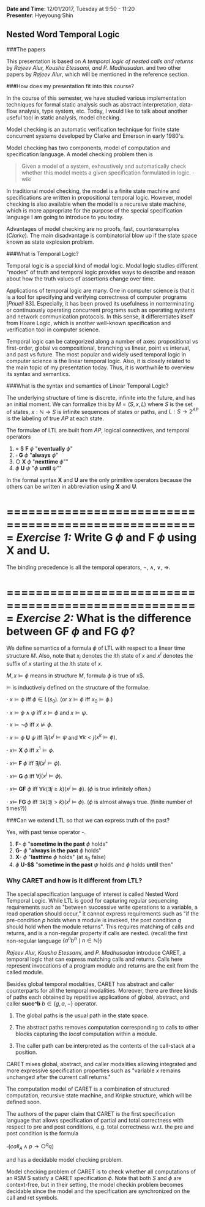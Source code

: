 **Date and Time**: 12/01/2017, Tuesday at 9:50 - 11:20  
**Presenter**: Hyeyoung Shin

## Nested Word Temporal Logic


###The papers

This presentation is based on *A temporal logic of nested calls and returns* by *Rajeev Alur, Kousha Etessami, and P. Madhusudan*. and two other papers by *Rajeev Alur*, which will be mentioned in the reference section.


###How does my presentation fit into this course?

In the course of this semester, we have studied various implementation techniques for formal static analysis such as abstract interpretation, data-flow analysis, type system, etc. Today, I would like to talk about another useful tool in static analysis, model checking.

Model checking is an automatic verification technique for finite state concurrent systems developed by Clarke and Emerson in early 1980's.

Model checking has two components, model of computation and specification language. A model checking problem then is

> Given a model of a system, exhaustively and automatically check whether this model meets a given specification formulated in logic.
>-wiki

In traditional model checking, the model is a finite state machine and specifications are written in propositional temporal logic. However, model checking is also available when the model is a recursive state machine, which is more appropriate for the purpose of the special specification language I am going to introduce to you today.  

Advantages of model checking are no proofs, fast, counterexamples (*Clarke*). The main disadvantage is combinatorial blow up if the state space known as state explosion problem.

###What is Temporal Logic?

Temporal logic is a special kind of modal logic. Modal logic studies different "modes" of truth and temporal logic provides ways to describe and reason about how the truth values of assertions change over time.

Applications of temporal logic are many. One in computer science is that it is a tool for specifying and verifying correctness of computer programs [*Pnueli* 83]. Especially, it has been proved its usefulness in nonterminating or continuously operating concurrent programs such as operating systems and network communication protocols. In this sense, it differentiates itself from Hoare Logic, which is another well-known specification and verification tool in computer science.

Temporal logic can be categorized along a number of axes: propositional vs first-order, global vs compositional, branching vs linear, point vs interval, and past vs future. The most popular and widely used temporal logic in computer science is the linear temporal logic. Also, it is closely related to the main topic of my presentation today. Thus, it is worthwhile to overview its syntax and semantics.

###What is the syntax and semantics of Linear Temporal Logic?

The underlying structure of time is discrete, infinite into the future, and has an initial moment. We can formalize this by $M = (S, x, L)$ where $S$ is the set of states, $x: \mathbb{N} \rightarrow S$ is infinite sequences of states or paths, and $L : S \rightarrow 2^{AP}$ is the labeling of true $AP$ at each state.  

The formulae of LTL are built from $AP$, logical connectives, and temporal operators
1. $\diamond$ $ **F** $\phi$   "**eventually** $\phi$"
2. $\square$ **G** $\phi$      "**always** $\phi$"
3. $\bigcirc$ **X** $\phi$     "**nexttime** $\phi$""
4. $\phi$ **U** $\psi$         "$\phi$ **until** $\psi$""

In the formal syntax **X** and **U** are the only primitive operators because the others can be written in abbreviation using **X** and **U**.

=====================================================
*Exercise 1:* Write **G** $\phi$ and **F** $\phi$ using **X** and **U**.
=====================================================

The binding precedence is all the temporal operators, $\neg$, $\wedge$, $\vee$, $\Rightarrow$.

=====================================================
*Exercise 2:* What is the difference between **GF** $\phi$ and **FG** $\phi$?
=====================================================

We define semantics of a formula $\phi$ of LTL with respect to a linear time structure $M$. Also, note that $x_i$ denotes the $i$th state of $x$ and $x^i$ denotes the suffix of $x$ starting at the $i$th state of $x$.

$M, x \vDash \phi$ means in structure $M$, formula $\phi$ is true of x$.

$\vDash$ is inductively defined on the structure of the formulae.

$\cdot$ $x \vDash \phi$ iff $\phi \in L(s_0).$  (or $x \vDash \phi$ iff $x_0 \vDash \phi$.)

$\cdot$ $x \vDash \phi \wedge \psi$ iff $x \vDash \phi$ and $x \vDash \psi$.

$\cdot$ $x \vDash \neg \phi$ iff $x \nvDash \phi$.

$\cdot$ $x \vDash \phi$ **U** $\psi$ iff $\exists j (x^j \vDash \psi$ and $\forall k < j (x^k \vDash \phi)$.

$\cdot$ $x \vDash$ **X** $\phi$ iff $x^1 \vDash \phi$.

$\cdot$ $x \vDash$ **F** $\phi$ iff $\exists j (x^j \vDash \phi$).

$\cdot$ $x \vDash$ **G** $\phi$ iff $\forall j (x^j \vDash \phi$).

$\cdot$ $x \vDash$ **GF** $\phi$ iff $\forall k (\exists j \geq k) (x^j \vDash \phi$). ($\phi$ is true infinitely often.)

$\cdot$ $x \vDash$ **FG** $\phi$ iff $\exists k (\exists j > k) (x^j \vDash \phi$). ($\phi$ is almost always true. (finite number of times?))


###Can we extend LTL so that we can express truth of the past?

Yes, with past tense operator -.

1. **F-** $\phi$  "**sometime in the past** $\phi$ holds"
2. **G-** $\phi$  "**always in the past** $\phi$ holds"
3. **X-** $\phi$  "**lasttime** $\phi$ holds" (at $s_0$ false)
4. $\phi$ **U-$$** "**sometime in the past** $\psi$ holds and $\phi$ holds **until** then"


### Why CARET and how is it different from LTL?

The special specification language of interest is called Nested Word Temporal Logic. While LTL is good for capturing regular sequencing requirements such as "between successive write operations to a variable, a read operation should occur," it cannot express requirements such as "if the pre-condition $p$ holds when a module is invoked, the post condition $q$ should hold when the module returns". This requires matching of calls and returns, and is a non-regular property if calls are nested. (recall the first non-regular language $\{a^nb^n \mid n \in \mathbb{N}\}$)

*Rajeev Alur, Kousha Etessami*, and *P. Madhusudan* introduce CARET, a temporal logic that can express matching calls and returns. Calls here represent invocations of a program module and returns are the exit from the called module.

Besides global temporal modalities, CARET has abstract and caller counterparts for all the temporal modalities. Moreover, there are three kinds of paths each obtained by repetitive applications of global, abstract, and caller **succ^b** $b \in \{g, a, -\}$ operator.

1. The global paths is the usual path in the state space.

2. The abstract paths removes computation corresponding to calls to other blocks capturing the *local* computation within a module.

2. The caller path can be interpreted as the contents of the call-stack at a position.

CARET mixes global, abstract, and caller modalities allowing integrated and more expressive specification properties such as "variable $x$ remains unchanged after the current call returns."

The computation model of CARET is a combination of structured computation, recursive state machine, and Kripke structure, which will be defined soon.

The authors of the paper claim that CARET is the first specification language that allows specification of partial and total correctness with respect to pre and post conditions, e.g. total correctness w.r.t. the pre and post condition is the formula

$\square (call_A \wedge p \rightarrow \bigcirc^a q)$

 and has a decidable model checking problem.

Model checking problem of CARET is to check whether all computations of an RSM S satisfy a CARET specification $\phi$. Note that both $S$ and $\phi$ are context-free, but in their setting, the model checkin problem becomes decidable since the model and the specification are synchronized on the call and ret symbols.  
